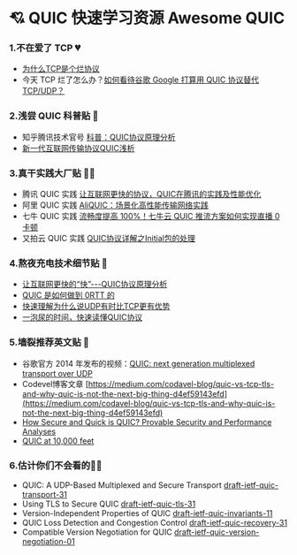 # 💘 QUIC 快速学习资源 Awesome QUIC

### 1.不在爱了 TCP 💔

* [为什么TCP是个烂协议](https://zhuanlan.zhihu.com/p/20144829)
* 今天 TCP 烂了怎么办？[如何看待谷歌 Google 打算用 QUIC 协议替代 TCP/UDP？](https://www.zhihu.com/question/29705994)

### 2.浅尝 QUIC 科普贴 🎱

* 知乎腾讯技术官号 [科普：QUIC协议原理分析](https://zhuanlan.zhihu.com/p/32553477)
* [新一代互联网传输协议QUIC浅析](https://zhuanlan.zhihu.com/p/76202865)
  
### 3.真干实践大厂贴 🏌️‍♂️

* 腾讯 QUIC 实践 [让互联网更快的协议，QUIC在腾讯的实践及性能优化](https://zhuanlan.zhihu.com/p/32560981)
* 阿里 QUIC 实践 [AliQUIC：场景化高性能传输网络实践](https://developer.aliyun.com/article/643770)
* 七牛 QUIC 实践 [流畅度提高 100%！七牛云 QUIC 推流方案如何实现直播 0 卡顿](https://zhuanlan.zhihu.com/p/33698793)
* 又拍云 QUIC 实践 [QUIC协议详解之Initial包的处理](https://zhuanlan.zhihu.com/p/162914823)
  
### 4.熬夜充电技术细节贴 🦾

* [让互联网更快的“快”---QUIC协议原理分析](https://zhuanlan.zhihu.com/p/32630510)
* [QUIC 是如何做到 0RTT 的](https://zhuanlan.zhihu.com/p/142794794)
* [快速理解为什么说UDP有时比TCP更有优势](http://www.52im.net/thread-1277-1-1.html)
* [一泡尿的时间，快速读懂QUIC协议](http://www.52im.net/thread-2816-1-1.html)
  
### 5.墙裂推荐英文贴 🍿

* 谷歌官方 2014 年发布的视频：[QUIC: next generation multiplexed transport over UDP](https://www.youtube.com/watch?v=hQZ-0mXFmk8)
* Codevel博客文章 [https://medium.com/codavel-blog/quic-vs-tcp-tls-and-why-quic-is-not-the-next-big-thing-d4ef59143efd](https://medium.com/codavel-blog/quic-vs-tcp-tls-and-why-quic-is-not-the-next-big-thing-d4ef59143efd)
* [How Secure and Quick is QUIC? Provable Security and Performance Analyses](https://www.ietf.org/proceedings/96/slides/slides-96-irtfopen-1.pdf)
* [QUIC at 10,000 feet](https://docs.google.com/document/d/1gY9-YNDNAB1eip-RTPbqphgySwSNSDHLq9D5Bty4FSU/edit)

### 6.估计你们不会看的🧟‍♀️

* QUIC: A UDP-Based Multiplexed and Secure Transport [draft-ietf-quic-transport-31](https://datatracker.ietf.org/doc/draft-ietf-quic-transport/)
* Using TLS to Secure QUIC [draft-ietf-quic-tls-31](https://datatracker.ietf.org/doc/draft-ietf-quic-tls/)
* Version-Independent Properties of QUIC [draft-ietf-quic-invariants-11](https://datatracker.ietf.org/doc/draft-ietf-quic-invariants/)
* QUIC Loss Detection and Congestion Control [draft-ietf-quic-recovery-31](https://datatracker.ietf.org/doc/draft-ietf-quic-recovery/)
* Compatible Version Negotiation for QUIC [draft-ietf-quic-version-negotiation-01](https://datatracker.ietf.org/doc/draft-ietf-quic-version-negotiation/)

